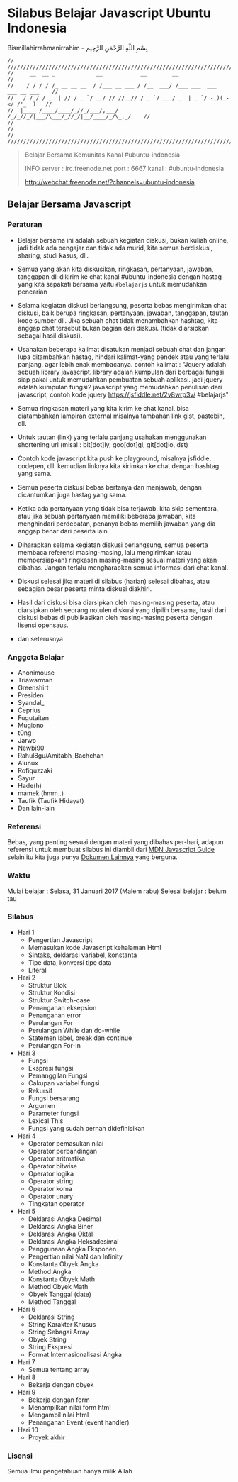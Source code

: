 # Silabus Belajar Javascript Ubuntu Indonesia

Bismillahirrahmanirrahim - بِسْمِ اللَّهِ الرَّحْمَنِ الرَّحِيم

```
// /////////////////////////////////////////////////////////////////////////////////
//     __  __ _             __            __        __                            //
//    / / / / /_ __ __ __  / /___ __ ___ / /__  ___/ /___ ___  ___  ___ __ ___    //
//   / /_/ / _  | // / _ `/ __/ // //__// / _ `/ __ / _  | _ `/ -_)(_-</ /'_  )   //
//  |____ /____/____/_//_/___/,___/    /_/_//_/|___/\___/_//_/|__/____/_/\_,_/    //
//                                                                                // 
// /////////////////////////////////////////////////////////////////////////////////
```
>Belajar Bersama Komunitas Kanal #ubuntu-indonesia
>
>INFO
>server : irc.freenode.net
>port   : 6667
>kanal  : #ubuntu-indonesia
>
>http://webchat.freenode.net/?channels=ubuntu-indonesia

## Belajar Bersama Javascript

### Peraturan

* Belajar bersama ini adalah sebuah kegiatan diskusi, bukan kuliah online, jadi tidak ada pengajar dan tidak ada murid, kita semua berdiskusi, sharing, studi kasus, dll.

* Semua yang akan kita diskusikan, ringkasan, pertanyaan, jawaban, tanggapan dll dikirim ke chat kanal #ubuntu-indonesia dengan hastag yang kita sepakati bersama yaitu `#belajarjs` untuk memudahkan pencarian

* Selama kegiatan diskusi berlangsung, peserta bebas mengirimkan chat diskusi, baik berupa ringkasan, pertanyaan, jawaban, tanggapan, tautan kode sumber dll. Jika sebuah chat tidak menambahkan hashtag, kita anggap chat tersebut bukan bagian dari diskusi. (tidak diarsipkan sebagai hasil diskusi).

* Usahakan beberapa kalimat disatukan menjadi sebuah chat dan jangan lupa ditambahkan hastag, hindari kalimat-yang pendek atau yang terlalu panjang, agar lebih enak membacanya. contoh kalimat : "Jquery adalah sebuah library javascript. library adalah kumpulan dari berbagai fungsi siap pakai untuk memudahkan pembuatan sebuah  aplikasi. jadi jquery adalah kumpulan fungsi2 javascript yang memudahkan penulisan dari javascript, contoh kode jquery https://jsfiddle.net/2v8wrp3v/ #belajarjs"

* Semua ringkasan materi yang kita kirim ke chat kanal, bisa diatambahkan lampiran external misalnya tambahan link gist, pastebin, dll.

* Untuk tautan (link) yang terlalu panjang usahakan menggunakan shortening url (misal : bit[dot]ly, goo[dot]gl, git[dot]io, dst)

* Contoh kode javascript kita push ke playground, misalnya jsfiddle, codepen, dll. kemudian linknya kita kirimkan ke chat dengan hashtag yang sama.

* Semua peserta diskusi bebas bertanya dan menjawab, dengan dicantumkan juga hastag yang sama.

* Ketika ada pertanyaan yang tidak bisa terjawab, kita skip sementara, atau jika sebuah pertanyaan memiliki beberapa jawaban, kita menghindari perdebatan, penanya bebas memilih jawaban yang dia anggap benar dari peserta lain.

* Diharapkan selama kegiatan diskusi berlangsung, semua peserta membaca referensi masing-masing, lalu mengirimkan (atau mempersiapkan) ringkasan masing-masing sesuai materi yang akan dibahas. Jangan terlalu mengharapkan semua informasi dari chat kanal.

* Diskusi selesai jika materi di silabus (harian) selesai dibahas, atau sebagian besar peserta minta diskusi diakhiri.

* Hasil dari diskusi bisa diarsipkan oleh masing-masing peserta, atau diarsipkan oleh seorang notulen diskusi yang dipilih bersama, hasil dari diskusi bebas di publikasikan oleh masing-masing peserta dengan lisensi opensaus.

* dan seterusnya

### Anggota Belajar

* Anonimouse
* Triawarman
* Greenshirt
* Presiden
* Syandal_
* Ceprius
* Fugutaiten
* Mugiono
* t0ng
* Jarwo
* Newbi90
* Rahul8gu/Amitabh_Bachchan
* Alunux
* Rofiquzzaki
* Sayur
* Hade(h)
* mamek (hmm..)
* Taufik (Taufik Hidayat)
* Dan lain-lain

### Referensi 

Bebas, yang penting sesuai dengan materi yang dibahas per-hari, adapun referensi untuk membuat silabus ini diambil dari [MDN Javascript Guide](https://developer.mozilla.org/en-US/docs/Web/JavaScript/Guide) selain itu kita juga punya [Dokumen Lainnya](https://gist.github.com/taufiqur-rahman/4024bd530a8310b197125deecf5dd1eb) yang berguna.

### Waktu

Mulai belajar : Selasa, 31 Januari 2017 (Malem rabu)
Selesai belajar : belum tau

### Silabus

* Hari 1
	* Pengertian Javascript
	* Memasukan kode Javascript kehalaman Html
	* Sintaks, deklarasi variabel, konstanta
	* Tipe data, konversi tipe data
	* Literal
* Hari 2
	* Struktur Blok
	* Struktur Kondisi
	* Struktur Switch-case
	* Penanganan eksepsion
	* Penanganan error
	* Perulangan For
	* Perulangan While dan do-while
	* Statemen label, break dan continue
	* Perulangan For-in
* Hari 3
	* Fungsi
	* Ekspresi fungsi
	* Pemanggilan Fungsi
	* Cakupan variabel fungsi
	* Rekursif
	* Fungsi bersarang
	* Argumen
	* Parameter fungsi
	* Lexical This
	* Fungsi yang sudah pernah didefinisikan
* Hari 4
	* Operator pemasukan nilai
	* Operator perbandingan
	* Operator aritmatika
	* Operator bitwise
	* Operator logika
	* Operator string
	* Operator koma
	* Operator unary
	* Tingkatan operator
* Hari 5 
	* Deklarasi Angka Desimal
	* Deklarasi Angka Biner
	* Deklarasi Angka Oktal
	* Deklarasi Angka Heksadesimal
	* Penggunaan Angka Eksponen
	* Pengertian nilai NaN dan Infinity
	* Konstanta Obyek Angka
	* Method Angka
	* Konstanta Obyek Math
	* Method Obyek Math
	* Obyek Tanggal (date)
	* Method Tanggal
* Hari 6
	* Deklarasi String
	* String Karakter Khusus
	* String Sebagai Array
	* Obyek String
	* String Ekspresi
	* Format Internasionalisasi Angka
* Hari 7
	* Semua tentang array
* Hari 8 
	* Bekerja dengan obyek
* Hari 9 
	* Bekerja dengan form
	* Menampilkan nilai form html
	* Mengambil nilai html
	* Penanganan Event (event handler)
* Hari 10
	* Proyek akhir

### Lisensi
Semua ilmu pengetahuan hanya milik Allah
